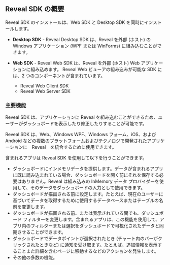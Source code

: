 ## Reveal SDK の概要

Reveal SDK のインストールは、Web SDK と Desktop SDK を同時にインストールします。

- **Desktop SDK** - Reveal Desktop SDK は、Reveal を外部 (ホスト) の Windows アプリケーション (WPF または WinForms) に組み込むことができます。

- **Web SDK** - Reveal Web SDK は、Reveal を外部 (ホスト) Web アプリケーションに組み込めます。
Reveal Web ビューアの組み込みが可能な SDK には、2 つのコンポーネントが含まれています。
  * Reveal Web Client SDK
  * Reveal Web Server SDK

### 主要機能
Reveal SDK は、アプリケーションに Reveal を組み込むことができるため、ユーザーがダッシュボードを表示したり修正したりすることが可能です。

Reveal SDK は、Web、Windows WPF、Windows フォーム、iOS、および Android などの複数のプラットフォームおよびテクノロジで開発されたアプリケーションに　Reveal　を統合するために使用できます。

含まれるアプリは Reveal SDK を使用して以下を行うことができます。

- ダッシュボードにインメモリデータを提供します。データが含まれるアプリに既に読み込まれている場合、ダッシュボードを開く前にそれを保存する必要はありません。Reveal は組み込みの InMemory データ プロバイダーを使用して、そのデータをダッシュボードの入力として使用できます。
- ダッシュボードが描画される前に設定します。たとえば、現在のユーザーに基づいてデータを取得するために使用するデータベースまたはテーブルの名前を変更します。
- ダッシュボードが描画される前、または表示されている間でも、ダッシュボード フィルターを変更します。含まれるアプリは、この機能を使用して、アプリ内のフィルターまたは選択をダッシュボードで可視化されたデータと同期させることができます。
- ダッシュボードでデータポイントが選択されたとき (チャート内のバーがクリックされたときなど) に通知を受け取ます。たとえば、追加情報を表示することまた詳細を含むページに移動するなどのアクションを発生します。
- その他の多数の機能。
